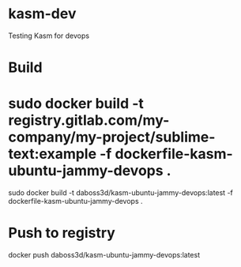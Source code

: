 # kasm-dev
Testing Kasm for devops

# Build 

# sudo docker build -t registry.gitlab.com/my-company/my-project/sublime-text:example -f dockerfile-kasm-ubuntu-jammy-devops .
sudo docker build -t daboss3d/kasm-ubuntu-jammy-devops:latest -f dockerfile-kasm-ubuntu-jammy-devops . 

# Push to registry
docker push daboss3d/kasm-ubuntu-jammy-devops:latest